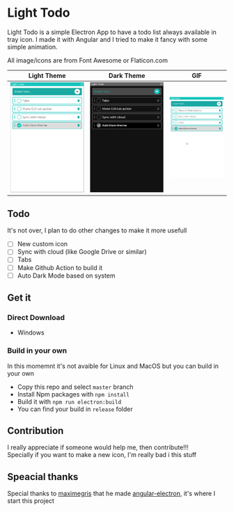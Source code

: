# Light Todo

Light Todo is a simple Electron App to have a todo list always available in tray icon.
I made it with Angular and I tried to make it fancy with some simple animation.

All image/icons are from Font Awesome or Flaticon.com

| Light Theme  | Dark Theme | GIF |
| ------------- | ------------- | ------------- |
| ![Light Theme](https://github.com/GiacomoPignoni/light-todo/blob/master/media/light.PNG)  | ![Dark Theme](https://github.com/GiacomoPignoni/light-todo/blob/master/media/dark.PNG)  | ![Gif](https://github.com/GiacomoPignoni/light-todo/blob/master/media/gif.gif) |




## Todo
It's not over, I plan to do other changes to make it more usefull

- [ ] New custom icon
- [ ] Sync with cloud (like Google Drive or similar)
- [ ] Tabs
- [ ] Make Github Action to build it
- [ ] Auto Dark Mode based on system

## Get it
### Direct Download
- Windows
 
### Build in your own
In this momemnt it's not avaible for Linux and MacOS but you can build in your own
- Copy this repo and select `master` branch
- Install Npm packages with `npm install`
- Build it with `npm run electron:build`
- You can find your build in `release` folder

## Contribution
I really appreciate if someone would help me, then contribute!!!  
Specially if you want to make a new icon, I'm really bad i this stuff

## Speacial thanks
Special thanks to [maximegris](https://github.com/maximegris) that he made [angular-electron](https://github.com/maximegris/angular-electron), it's where I start this project
